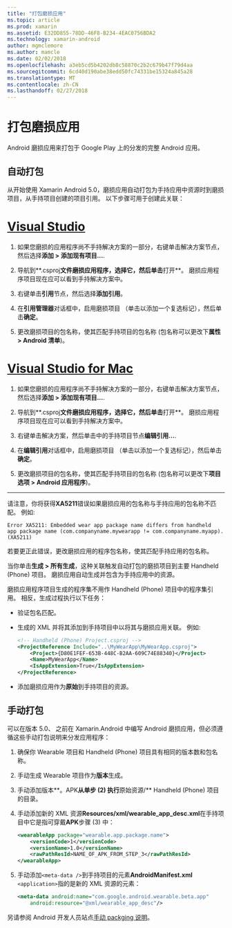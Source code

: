 ```yaml
---
title: "打包磨损应用"
ms.topic: article
ms.prod: xamarin
ms.assetid: E32DD855-78DD-46F8-B234-4EAC0756BDA2
ms.technology: xamarin-android
author: mgmclemore
ms.author: mamcle
ms.date: 02/02/2018
ms.openlocfilehash: a3eb5cd5b4202db8c58870c2b2c679b47f79d4aa
ms.sourcegitcommit: 6cd40d190abe38edd50fc74331be15324a845a28
ms.translationtype: MT
ms.contentlocale: zh-CN
ms.lasthandoff: 02/27/2018
---
```

# <a name="packaging-wear-apps"></a>打包磨损应用

Android 磨损应用来打包于 Google Play 上的分发的完整 Android 应用。 

## <a name="automatic-packaging"></a>自动打包

从开始使用 Xamarin Android 5.0，磨损应用自动打包为手持应用中资源时到磨损项目，从手持项目创建的项目引用。 以下步骤可用于创建此关联： 

# <a name="visual-studiotabvswin"></a>[Visual Studio](#tab/vswin)

1. 如果您磨损的应用程序尚不手持解决方案的一部分，右键单击解决方案节点，然后选择**添加 > 添加现有项目...**.

2. 导航到**.csproj**文件磨损应用程序，选择它，然后单击**打开**。 磨损应用程序项目现在应可以看到手持解决方案中。

3. 右键单击**引用**节点，然后选择**添加引用**。

4. 在**引用管理器**对话框中，启用磨损项目 （单击以添加一个复选标记），然后单击**确定**。

5. 更改磨损项目的包名称，使其匹配手持项目的包名称 (包名称可以更改下**属性 > Android 清单**)。

# <a name="visual-studio-for-mactabvsmac"></a>[Visual Studio for Mac](#tab/vsmac)

1. 如果您磨损的应用程序尚不手持解决方案的一部分，右键单击解决方案节点，然后选择**添加 > 添加现有项目...**.

2. 导航到**.csproj**文件磨损应用程序，选择它，然后单击**打开**。 磨损应用程序项目现在应可以看到手持解决方案中。

3. 右键单击解决方案，然后单击中的手持项目节点**编辑引用...**.

4. 在**编辑引用**对话框中，启用磨损项目 （单击以添加一个复选标记），然后单击**确定**。

5. 更改磨损项目的包名称，使其匹配手持项目的包名称 (包名称可以更改下**项目选项 > Android 应用程序**)。

-----


请注意，你将获得**XA5211**错误如果磨损应用的包名称与手持应用的包名称不匹配。 例如:

```shell
Error XA5211: Embedded wear app package name differs from handheld 
app package name (com.companyname.mywearapp != com.companyname.myapp). (XA5211)
```

若要更正此错误，更改磨损应用的程序包名称，使其匹配手持应用的包名称。

当你单击**生成 > 所有生成**，这种关联触发自动打包的磨损项目到主要 Handheld (Phone) 项目。 磨损应用自动生成并包含为手持应用中的资源。

磨损应用程序项目生成的程序集不用作 Handheld (Phone) 项目中的程序集引用。 相反，生成过程执行以下任务：

-   验证包名匹配。 

-   生成的 XML 并将其添加到手持项目中以将其与磨损应用关联。 例如: 

    ```xml
    <!-- Handheld (Phone) Project.csproj -->
    <ProjectReference Include="..\MyWearApp\MyWearApp.csproj">
        <Project>{D80E1FEF-653B-448C-B2AA-609C74E88340}</Project>
        <Name>MyWearApp</Name>
        <IsAppExtension>True</IsAppExtension>
    </ProjectReference>
    ```

-   添加磨损应用作为**原始**到手持项目的资源。 


## <a name="manual-packaging"></a>手动打包

可以在版本 5.0、 之前在 Xamarin.Android 中编写 Android 磨损应用，但必须遵循这些手动打包说明来分发应用程序： 

1. 确保你 Wearable 项目和 Handheld (Phone) 项目具有相同的版本数和包名称。

2. 手动生成 Wearable 项目作为**版本**生成。

3. 手动添加版本**。APK**从单步 (2) 执行**原始资源/** Handheld (Phone) 项目的目录。

4. 手动添加新的 XML 资源**Resources/xml/wearable_app_desc.xml**在手持项目中它是指可穿戴**APK**步骤 (3) 中：

    ```xml
    <wearableApp package="wearable.app.package.name">
        <versionCode>1</versionCode>
        <versionName>1.0</versionName>
        <rawPathResId>NAME_OF_APK_FROM_STEP_3</rawPathResId>
    </wearableApp>
    ```

5. 手动添加`<meta-data />`到手持项目的元素**AndroidManifest.xml** `<application>`指的是新的 XML 资源的元素：

    ```xml
    <meta-data android:name="com.google.android.wearable.beta.app"
        android:resource="@xml/wearable_app_desc"/>
    ```

另请参阅 Android 开发人员站点[手动 packging 说明](https://developer.android.com/training/wearables/apps/packaging.html#PackageManually)。

